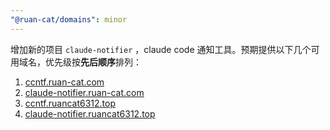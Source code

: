 ```yaml
---
"@ruan-cat/domains": minor
---
```


增加新的项目 `claude-notifier` ，claude code 通知工具。预期提供以下几个可用域名，优先级按**先后顺序**排列：

1. [ccntf.ruan-cat.com](https://ccntf.ruan-cat.com/)
2. [claude-notifier.ruan-cat.com](https://claude-notifier.ruan-cat.com/)
3. [ccntf.ruancat6312.top](https://ccntf.ruancat6312.top/)
4. [claude-notifier.ruancat6312.top](https://claude-notifier.ruancat6312.top/)
